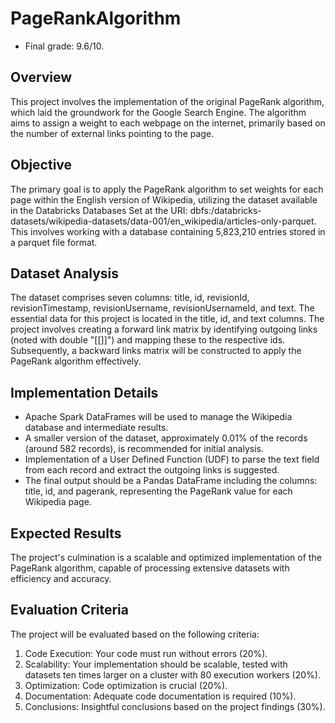# PageRankAlgorithm
- Final grade: 9.6/10.

## Overview
This project involves the implementation of the original PageRank algorithm, which laid the groundwork for the Google Search Engine. The algorithm aims to assign a weight to each webpage on the internet, primarily based on the number of external links pointing to the page.

## Objective
The primary goal is to apply the PageRank algorithm to set weights for each page within the English version of Wikipedia, utilizing the dataset available in the Databricks Databases Set at the URI: dbfs:/databricks-datasets/wikipedia-datasets/data-001/en_wikipedia/articles-only-parquet. This involves working with a database containing 5,823,210 entries stored in a parquet file format.

## Dataset Analysis
The dataset comprises seven columns: title, id, revisionId, revisionTimestamp, revisionUsername, revisionUsernameId, and text. The essential data for this project is located in the title, id, and text columns. The project involves creating a forward link matrix by identifying outgoing links (noted with double "[[]]") and mapping these to the respective ids. Subsequently, a backward links matrix will be constructed to apply the PageRank algorithm effectively.

## Implementation Details
- Apache Spark DataFrames will be used to manage the Wikipedia database and intermediate results.
- A smaller version of the dataset, approximately 0.01% of the records (around 582 records), is recommended for initial analysis.
- Implementation of a User Defined Function (UDF) to parse the text field from each record and extract the outgoing links is suggested.
- The final output should be a Pandas DataFrame including the columns: title, id, and pagerank, representing the PageRank value for each Wikipedia page.

## Expected Results
The project's culmination is a scalable and optimized implementation of the PageRank algorithm, capable of processing extensive datasets with efficiency and accuracy.

## Evaluation Criteria
The project will be evaluated based on the following criteria:
1. Code Execution: Your code must run without errors (20%).
2. Scalability: Your implementation should be scalable, tested with datasets ten times larger on a cluster with 80 execution workers (20%).
3. Optimization: Code optimization is crucial (20%).
4. Documentation: Adequate code documentation is required (10%).
5. Conclusions: Insightful conclusions based on the project findings (30%).
